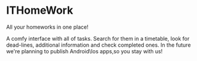 # ITHomeWork
All your homeworks in one place!

A comfy interface with all of tasks. Search for them in a timetable, look for dead-lines, additional information and check completed ones.
In the future we're planning to publish Android\Ios apps,so you stay with us!
